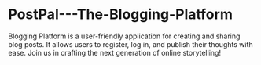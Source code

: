 # PostPal---The-Blogging-Platform
Blogging Platform is a user-friendly application for creating and sharing blog posts. It allows users to register, log in, and publish their thoughts with ease. Join us in crafting the next generation of online storytelling!

